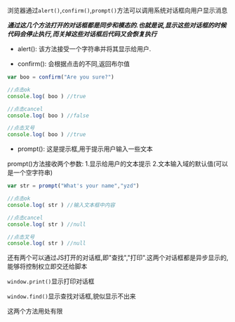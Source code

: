 浏览器通过`alert()`,`confirm()`,`prompt()`方法可以调用系统对话框向用户显示消息

**_通过这几个方法打开的对话框都是同步和模态的.也就是说,显示这些对话框的时候代码会停止执行,而关掉这些对话框后代码又会恢复执行_**

- alert(): 该方法接受一个字符串并将其显示给用户.

- confirm(): 会根据点击的不同,返回布尔值

```javascript
var boo = confirm("Are you sure?")

//点击ok
console.log( boo ) //true

//点击cancel
console.log( boo ) //false

//点击叉号
console.log( boo ) //true
```

- prompt(): 这是提示框,用于提示用户输入一些文本

prompt()方法接收两个参数: 1.显示给用户的文本提示 2.文本输入域的默认值(可以是一个空字符串)

```javascript
var str = prompt("What's your name","yzd")

//点击ok
console.log( str ) //输入文本框中内容

//点击cancel
console.log( str ) //null

//点击叉号
console.log( str ) //null
```

还有两个可以通过JS打开的对话框,即"查找","打印".这两个对话框都是异步显示的,能够将控制权立即交还给脚本

`window.print()`显示打印对话框

`window.find()`显示查找对话框,貌似显示不出来

这两个方法用处有限

